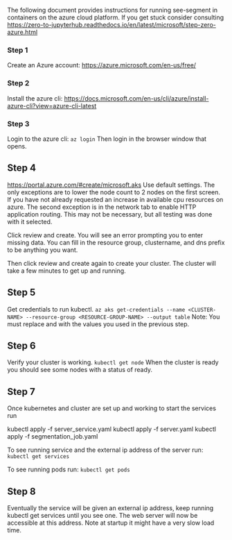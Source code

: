 The following document provides instructions for running see-segment in containers on the azure cloud platform. 
If you get stuck consider consulting https://zero-to-jupyterhub.readthedocs.io/en/latest/microsoft/step-zero-azure.html

### Step 1
Create an Azure account:
https://azure.microsoft.com/en-us/free/

### Step 2
Install the azure cli:
https://docs.microsoft.com/en-us/cli/azure/install-azure-cli?view=azure-cli-latest

### Step 3
Login to the azure cli:
`az login`
Then login in the browser window that opens.

## Step 4
https://portal.azure.com/#create/microsoft.aks
Use default settings. The only exceptions are to lower the node count to 2 nodes on the first screen.
If you have not already requested an increase in available cpu resources on azure. The second exception is
in the network tab to enable HTTP application routing. This may not be necessary, but all testing was done with it selected.

Click review and create. You will see an error prompting you to enter missing data. You can fill in the resource group, clustername, and dns prefix to be anything you want.

Then click review and create again to create your cluster. The cluster will take a few minutes to get up and running. 

## Step 5
Get credentials to run kubectl.
`az aks get-credentials --name <CLUSTER-NAME> --resource-group <RESOURCE-GROUP-NAME> --output table`
Note: You must replace <CLUSTER-NAME> and <RESOURCE-GROUP-NAME> with the values you used in the previous step.

## Step 6
Verify your cluster is working.
`kubectl get node`
When the cluster is ready you should see some nodes with a status of ready.

## Step 7
Once kubernetes and cluster are set up and working to start the services run

kubectl apply -f server_service.yaml
kubectl apply -f server.yaml
kubectl apply -f segmentation_job.yaml

To see running service and the external ip address of the server run:
`kubectl get services`

To see running pods run:
`kubectl get pods`

## Step 8
Eventually the service will be given an external ip address, keep running kubectl get services until you see one.
The web server will now be accessible at this address. Note at startup it might have a very slow load time.
